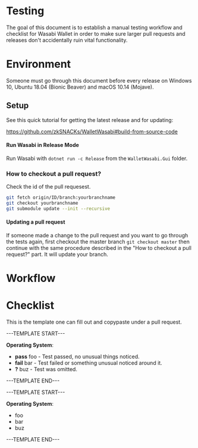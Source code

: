 # Testing

The goal of this document is to establish a manual testing workflow and checklist for Wasabi Wallet in order to make sure larger pull requests and releases don't accidentally ruin vital functionality.

# Environment

Someone must go through this document before every release on Windows 10, Ubuntu 18.04 (Bionic Beaver) and macOS 10.14 (Mojave).

## Setup

See this quick tutorial for getting the latest release and for updating:

https://github.com/zkSNACKs/WalletWasabi#build-from-source-code

#### Run Wasabi in Release Mode

Run Wasabi with `dotnet run -c Release` from the `WalletWasabi.Gui` folder.

### How to checkout a pull request?

Check the id of the pull requesest.
```sh
git fetch origin/ID/branch:yourbranchname
git checkout yourbranchname
git submodule update --init --recursive
```

#### Updating a pull request

If someone made a change to the pull request and you want to go through the tests again, first checkout the master branch `git checkout master` then continue with the same procedure described in the "How to checkout a pull request?" part. It will update your branch.

# Workflow

# Checklist

This is the template one can fill out and copypaste under a pull request.

---TEMPLATE START---

**Operating System**:

- **pass** foo - Test passed, no unusual things noticed.
- **fail** bar - Test failed or something unusual noticed around it.
- **?** buz - Test was omitted.

---TEMPLATE END---

---TEMPLATE START---

**Operating System**:

- foo
- bar
- buz

---TEMPLATE END---
